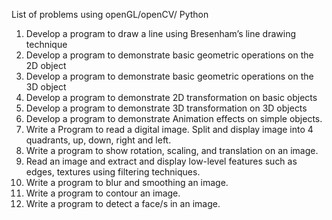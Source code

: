 List of problems using openGL/openCV/ Python

1. Develop a program to draw a line using Bresenham’s line drawing technique
2. Develop a program to demonstrate basic geometric operations on the 2D object
3. Develop a program to demonstrate basic geometric operations on the 3D object
4. Develop a program to demonstrate 2D transformation on basic objects
5. Develop a program to demonstrate 3D transformation on 3D objects
6. Develop a program to demonstrate Animation effects on simple objects.
7. Write a Program to read a digital image. Split and display image into 4 quadrants, up, down,
right and left.
8. Write a program to show rotation, scaling, and translation on an image.
9. Read an image and extract and display low-level features such as edges, textures using
filtering techniques.
10. Write a program to blur and smoothing an image.
11. Write a program to contour an image.
12. Write a program to detect a face/s in an image.
